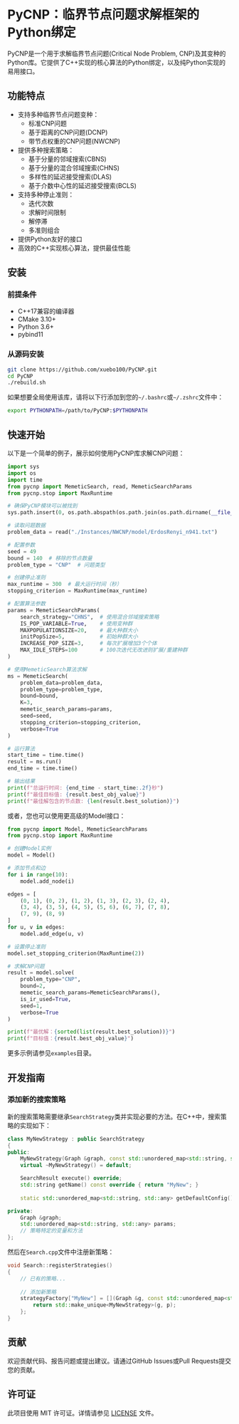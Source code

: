 # PyCNP：临界节点问题求解框架的Python绑定

PyCNP是一个用于求解临界节点问题(Critical Node Problem, CNP)及其变种的Python库。它提供了C++实现的核心算法的Python绑定，以及纯Python实现的易用接口。

## 功能特点

- 支持多种临界节点问题变种：
  - 标准CNP问题
  - 基于距离的CNP问题(DCNP)
  - 带节点权重的CNP问题(NWCNP)
- 提供多种搜索策略：
  - 基于分量的邻域搜索(CBNS)
  - 基于分量的混合邻域搜索(CHNS)
  - 多样性的延迟接受搜索(DLAS)
  - 基于介数中心性的延迟接受搜索(BCLS)
- 支持多种停止准则：
  - 迭代次数
  - 求解时间限制
  - 解停滞
  - 多准则组合
- 提供Python友好的接口
- 高效的C++实现核心算法，提供最佳性能

## 安装

### 前提条件

- C++17兼容的编译器
- CMake 3.10+
- Python 3.6+
- pybind11

### 从源码安装

```bash
git clone https://github.com/xuebo100/PyCNP.git
cd PyCNP
./rebuild.sh
```

如果想要全局使用该库，请将以下行添加到您的`~/.bashrc`或`~/.zshrc`文件中：
```bash
export PYTHONPATH=/path/to/PyCNP:$PYTHONPATH
```

## 快速开始

以下是一个简单的例子，展示如何使用PyCNP库求解CNP问题：

```python
import sys
import os
import time
from pycnp import MemeticSearch, read, MemeticSearchParams
from pycnp.stop import MaxRuntime

# 确保PyCNP模块可以被找到
sys.path.insert(0, os.path.abspath(os.path.join(os.path.dirname(__file__), '..')))

# 读取问题数据
problem_data = read("./Instances/NWCNP/model/ErdosRenyi_n941.txt")

# 配置参数
seed = 49
bound = 140  # 移除的节点数量
problem_type = "CNP"  # 问题类型

# 创建停止准则
max_runtime = 300  # 最大运行时间（秒）
stopping_criterion = MaxRuntime(max_runtime)

# 配置算法参数
params = MemeticSearchParams(
    search_strategy="CHNS",  # 使用混合邻域搜索策略
    IS_POP_VARIABLE=True,    # 使用变种群
    MAXPOPULATIONSIZE=20,    # 最大种群大小
    initPopSize=5,           # 初始种群大小
    INCREASE_POP_SIZE=3,     # 每次扩展增加3个个体
    MAX_IDLE_STEPS=100       # 100次迭代无改进则扩展/重建种群
)

# 使用MemeticSearch算法求解
ms = MemeticSearch(
    problem_data=problem_data,
    problem_type=problem_type,
    bound=bound,
    K=3,
    memetic_search_params=params,
    seed=seed,
    stopping_criterion=stopping_criterion,
    verbose=True
)

# 运行算法
start_time = time.time()
result = ms.run()
end_time = time.time()

# 输出结果
print(f"总运行时间: {end_time - start_time:.2f}秒")
print(f"最佳目标值: {result.best_obj_value}")
print(f"最佳解包含的节点数: {len(result.best_solution)}")
```

或者，您也可以使用更高级的Model接口：

```python
from pycnp import Model, MemeticSearchParams
from pycnp.stop import MaxRuntime

# 创建Model实例
model = Model()

# 添加节点和边
for i in range(10):
    model.add_node(i)

edges = [
    (0, 1), (0, 2), (1, 2), (1, 3), (2, 3), (2, 4),
    (3, 4), (3, 5), (4, 5), (5, 6), (6, 7), (7, 8),
    (7, 9), (8, 9)
]
for u, v in edges:
    model.add_edge(u, v)

# 设置停止准则
model.set_stopping_criterion(MaxRuntime(2))

# 求解CNP问题
result = model.solve(
    problem_type="CNP",
    bound=2,
    memetic_search_params=MemeticSearchParams(),
    is_ir_used=True,
    seed=1,
    verbose=True
)

print(f"最优解：{sorted(list(result.best_solution))}")
print(f"目标值：{result.best_obj_value}")
```

更多示例请参见`examples`目录。

## 开发指南

### 添加新的搜索策略

新的搜索策略需要继承`SearchStrategy`类并实现必要的方法。在C++中，搜索策略的实现如下：

```cpp
class MyNewStrategy : public SearchStrategy
{
public:
    MyNewStrategy(Graph &graph, const std::unordered_map<std::string, std::any> &params);
    virtual ~MyNewStrategy() = default;

    SearchResult execute() override;
    std::string getName() const override { return "MyNew"; }
    
    static std::unordered_map<std::string, std::any> getDefaultConfig();

private:
    Graph &graph;
    std::unordered_map<std::string, std::any> params;
    // 策略特定的变量和方法
};
```

然后在`Search.cpp`文件中注册新策略：

```cpp
void Search::registerStrategies()
{
    // 已有的策略...
    
    // 添加新策略
    strategyFactory["MyNew"] = [](Graph &g, const std::unordered_map<std::string, std::any> &p) {
        return std::make_unique<MyNewStrategy>(g, p);
    };
}
```

## 贡献

欢迎贡献代码、报告问题或提出建议。请通过GitHub Issues或Pull Requests提交您的贡献。

## 许可证

此项目使用 MIT 许可证。详情请参见 [LICENSE](LICENSE) 文件。